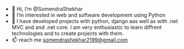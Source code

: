 - 👋 Hi, I’m @SomendraShekhar
- 👀 I’m interested in web and software development using Python
- 🌱 I have developed projects with python, django aas well as with .net MVC and and .net core.
I am very enthusiastic to learn diffrent technologies and to create projects with them.
- 📫 reach me somendrashekhar2199@gmail.com

<!---
SomendraShekhar/SomendraShekhar is a ✨ special ✨ repository because its `README.md` (this file) appears on your GitHub profile.
You can click the Preview link to take a look at your changes.
--->
